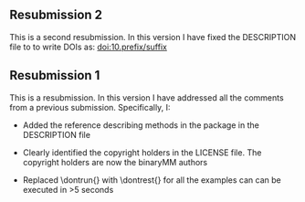 ## Resubmission 2

This is a second resubmission.  In this version I have fixed the DESCRIPTION file to to write DOIs as: <doi:10.prefix/suffix>

## Resubmission 1

This is a resubmission. In this version I have addressed all the comments from a previous submission. Specifically, I:

* Added the reference describing methods in the package in the DESCRIPTION file

* Clearly identified the copyright holders in the LICENSE file. The copyright holders are now the binaryMM authors

* Replaced \dontrun{} with \dontrest{} for all the examples can can be executed in >5 seconds
